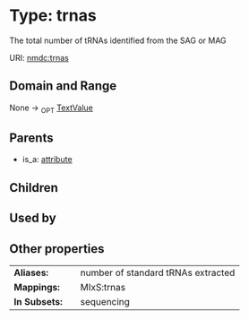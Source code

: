 
# Type: trnas


The total number of tRNAs identified from the SAG or MAG

URI: [nmdc:trnas](https://microbiomedata/meta/trnas)


## Domain and Range

None ->  <sub>OPT</sub> [TextValue](TextValue.md)

## Parents

 *  is_a: [attribute](attribute.md)

## Children


## Used by


## Other properties

|  |  |  |
| --- | --- | --- |
| **Aliases:** | | number of standard tRNAs extracted |
| **Mappings:** | | MIxS:trnas |
| **In Subsets:** | | sequencing |

